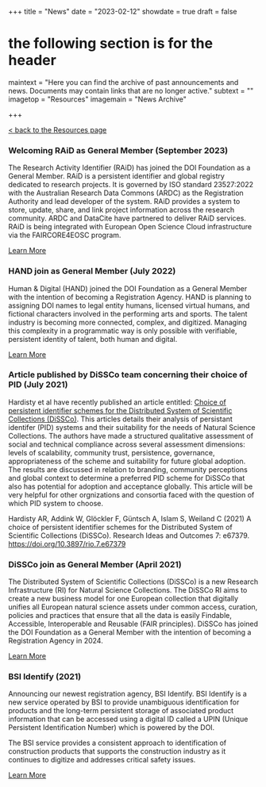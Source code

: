 +++
title = "News"
date = "2023-02-12"
showdate = true
draft = false
# the following section is for the header
maintext = "Here you can find the archive of past announcements and news. Documents may contain links that are no longer active."
subtext = ""
imagetop = "Resources"
imagemain = "News Archive"

+++

[< back to the Resources page](/the-identifier/resources/)

### Welcoming RAiD as General Member (September 2023)
The Research Activity Identifier (RAiD) has joined the DOI Foundation as a General Member. RAiD is a persistent identifier and global registry dedicated to research projects. It is governed by ISO standard 23527:2022 with the Australian Research Data Commons (ARDC) as the Registration Authority and lead developer of the system. RAiD provides a system to store, update, share, and link project information across the research community. ARDC and DataCite have partnered to deliver RAiD services. RAiD is being integrated with European Open Science Cloud infrastructure via the FAIRCORE4EOSC program.  

[Learn More](https://raid.org/)

### HAND join as General Member (July 2022)
Human & Digital (HAND) joined the DOI Foundation as a General Member with the intention of becoming a Registration Agency. HAND is planning to assigning DOI names to legal entity humans, licensed virtual humans, and fictional characters involved in the performing arts and sports. The talent industry is becoming more connected, complex, and digitized. Managing this complexity in a programmatic way is only possible with verifiable, persistent identity of talent, both human and digital. 

[Learn More](https://www.handidentity.com)

### Article published by DiSSCo team concerning their choice of PID (July 2021)
Hardisty et al have recently published an article entitled: [Choice of persistent identifier schemes for the Distributed System of Scientific Collections (DiSSCo)](https://doi.org/10.3897/rio.7.e67379). This articles details their analysis of persistant identifer (PID) systems and their suitability for the needs of Natural Science Collections. The authors have made a structured qualitative assessment of social and technical compliance across several assessment dimensions: levels of scalability, community trust, persistence, governance, appropriateness of the scheme and suitability for future global adoption. The results are discussed in relation to branding, community perceptions and global context to determine a preferred PID scheme for DiSSCo that also has potential for adoption and acceptance globally. This article will be very helpful for other orgnizations and consortia faced with the question of which PID system to choose.

Hardisty AR, Addink W, Glöckler F, Güntsch A, Islam S, Weiland C (2021) A choice of persistent identifier schemes for the Distributed System of Scientific Collections (DiSSCo). Research Ideas and Outcomes 7: e67379. https://doi.org/10.3897/rio.7.e67379

### DiSSCo join as General Member (April 2021)
The Distributed System of Scientific Collections (DiSSCo) is a new Research Infrastructure (RI) for Natural Science Collections. The DiSSCo RI aims to create a new business model for one European collection that digitally unifies all European natural science assets under common access, curation, policies and practices that ensure that all the data is easily Findable, Accessible, Interoperable and Reusable (FAIR principles). DiSSCo has joined the DOI Foundation as a General Member with the intention of becoming a Registration Agency in 2024.

[Learn More](https://www.dissco.eu)

### BSI Identify (2021) 
Announcing our newest registration agency, BSI Identify. BSI Identify is a new service operated by BSI to provide unambiguous identification for products and the long-term persistent storage of associated product information that can be accessed using a digital ID called a UPIN (Unique Persistent Identification Number) which is powered by the DOI.

The BSI service provides a consistent approach to identification of construction products that supports the construction industry as it continues to digitize and addresses critical safety issues.

[Learn More](https://identify.bsigroup.com/about-us/)